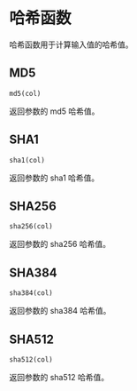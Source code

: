 # 哈希函数

哈希函数用于计算输入值的哈希值。

## MD5

```text
md5(col)
```

返回参数的 md5 哈希值。

## SHA1

```text
sha1(col)
```

返回参数的 sha1 哈希值。

## SHA256

```text
sha256(col)
```

返回参数的 sha256 哈希值。

## SHA384

```text
sha384(col)
```

返回参数的 sha384 哈希值。

## SHA512

```text
sha512(col)
```

返回参数的 sha512 哈希值。
